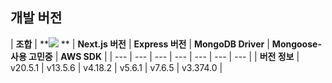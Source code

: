 ## 개발 버전

| **조합** | **<img src="https://img.shields.io/badge/Python-3776AB?style=for-the-badge&logo=Python&logoColor=white">
** | **Next.js 버전** | **Express 버전** | **MongoDB Driver** | **Mongoose- 사용 고민중** | **AWS SDK** |
| --- | --- | --- | --- | --- | --- | --- |
| **버전 정보** | v20.5.1 | v13.5.6 | v4.18.2 | v5.6.1 | v7.6.5 | v3.374.0 |
